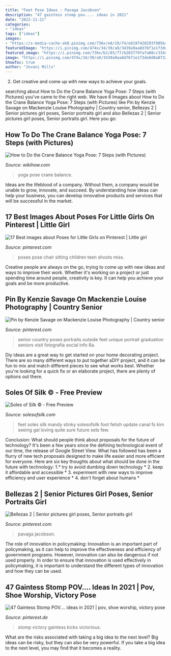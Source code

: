 ```yaml
---
title: "Feet Pose Ideas : Pavaga Jacobson"
description: "47 gaintess stomp pov.... ideas in 2021"
date: "2022-11-21"
categories:
- "ideas"
tags: ["ideas"]
images:
- "https://s-media-cache-ak0.pinimg.com/736x/e8/19/74/e8197428293f905b4d05c3b67c22e545.jpg"
featuredImage: "https://i.pinimg.com/474x/34/39/a9/3439a9aa8d76f1e1f3de8d0a0732fd77.jpg"
featured_image: "https://i.pinimg.com/736x/b2/03/77/b203779fafa08cc334c62b09c72870a7.jpg"
image: "https://i.pinimg.com/474x/34/39/a9/3439a9aa8d76f1e1f3de8d0a0732fd77.jpg"
ShowToc: true
author: "Jovani Mills"
---
```



2. Get creative and come up with new ways to achieve your goals.

	

		
searching about How to Do the Crane Balance Yoga Pose: 7 Steps (with Pictures) you've came to the right web. We have 6 Images about How to Do the Crane Balance Yoga Pose: 7 Steps (with Pictures) like Pin by Kenzie Savage on Mackenzie Louise Photography | Country senior, Bellezas 2 | Senior pictures girl poses, Senior portraits girl and also Bellezas 2 | Senior pictures girl poses, Senior portraits girl. Here you go:
		
    
## How To Do The Crane Balance Yoga Pose: 7 Steps (with Pictures)

<img loading=lazy src="http://www.wikihow.com/images/d/d2/Do-the-Crane-Balance-Yoga-Pose-Step-7.jpg" onerror="this.onerror=null;this.src='https://tse4.mm.bing.net/th?id=OIP.FlMnmYiMvw6Z9XjFd9qUgwHaF7&amp;pid=15.1';" alt="How to Do the Crane Balance Yoga Pose: 7 Steps (with Pictures)">

_Source: wikihow.com_

>yoga pose crane balance. 

	

Ideas are the lifeblood of a company. Without them, a company would be unable to grow, innovate, and succeed. By understanding how ideas can help your business, you can develop innovative products and services that will be successful in the market.

    
## 17 Best Images About Poses For Little Girls On Pinterest | Little Girl

<img loading=lazy src="https://s-media-cache-ak0.pinimg.com/736x/e8/19/74/e8197428293f905b4d05c3b67c22e545.jpg" onerror="this.onerror=null;this.src='https://tse3.mm.bing.net/th?id=OIP.xIzTyBqObVg2O-FGUDiKMQAAAA&amp;pid=15.1';" alt="17 Best images about Poses for Little Girls on Pinterest | Little girl">

_Source: pinterest.com_

>poses pose chair sitting children teen shoots miss. 

	

Creative people are always on the go, trying to come up with new ideas and ways to improve their work. Whether it's working on a project or just spending time around people, creativity is key. It can help you achieve your goals and be more productive.

    
## Pin By Kenzie Savage On Mackenzie Louise Photography | Country Senior

<img loading=lazy src="https://i.pinimg.com/736x/02/29/8a/02298a0325b0dc5d4eca078651799abd--senior-pictures--country-senior-pictures.jpg" onerror="this.onerror=null;this.src='https://tse1.mm.bing.net/th?id=OIP.XVkeJMzOu6PV6UEHBmeePQHaJ4&amp;pid=15.1';" alt="Pin by Kenzie Savage on Mackenzie Louise Photography | Country senior">

_Source: pinterest.com_

>senior country poses portraits outside feet unique portrait graduation seniors visit fotografia social info 8a. 

	

Diy ideas are a great way to get started on your home decorating project. There are so many different ways to put together aDIY project, and it can be fun to mix and match different pieces to see what works best. Whether you're looking for a quick fix or an elaborate project, there are plenty of options out there.

    
## Soles Of Silk © - Free Preview

<img loading=lazy src="https://www.solesofsilk.com/images/free_samples/fs-models/fs-mandy/canal_district028.jpg" onerror="this.onerror=null;this.src='https://tse1.mm.bing.net/th?id=OIP.JJS-3Rtd7yFBMxXpUR2qAQHaLH&amp;pid=15.1';" alt="Soles of Silk © - Free Preview">

_Source: solesofsilk.com_

>feet soles silk mandy stinky solesofsilk foot fetish update canal fs kim seeing gal loving quite sure future sets few. 

	

Conclusion: What should people think about proposals for the future of technology?
It's been a few years since the defining technological event of our time, the release of Google Street View. What has followed has been a flurry of new tech proposals designed to make life easier and more efficient for everyone. Here are six key thoughts about what should be done in the future with technology: 
1.* try to avoid dumbing down technology *
2. keep it affordable and accessible *
3. experiment with new ways to improve efficiency and user experience *
4. don't forget about humans *

    
## Bellezas 2 | Senior Pictures Girl Poses, Senior Portraits Girl

<img loading=lazy src="https://i.pinimg.com/736x/b2/03/77/b203779fafa08cc334c62b09c72870a7.jpg" onerror="this.onerror=null;this.src='https://tse1.mm.bing.net/th?id=OIP.VNcZctpTo0gF_1OcnkWR6gHaE8&amp;pid=15.1';" alt="Bellezas 2 | Senior pictures girl poses, Senior portraits girl">

_Source: pinterest.com_

>pavaga jacobson. 

	

The role of innovation in policymaking:
Innovation is an important part of policymaking, as it can help to improve the effectiveness and efficiency of government programs. However, innovation can also be dangerous if not used properly. In order to ensure that innovation is used effectively in policymaking, it is important to understand the different types of innovation and how they can be used.

    
## 47 Gaintess Stomp POV.... Ideas In 2021 | Pov, Shoe Worship, Victory Pose

<img loading=lazy src="https://i.pinimg.com/474x/34/39/a9/3439a9aa8d76f1e1f3de8d0a0732fd77.jpg" onerror="this.onerror=null;this.src='https://tse1.mm.bing.net/th?id=OIP.jE7Mvov2zBfgcbKWFHlJKAAAAA&amp;pid=15.1';" alt="47 Gaintess Stomp POV.... ideas in 2021 | pov, shoe worship, victory pose">

_Source: pinterest.de_

>stomp victory gaintess kicks victorious. 

	

What are the risks associated with taking a big idea to the next level?
Big ideas can be risky, but they can also be very powerful. If you take a big idea to the next level, you may find that it becomes a reality.

